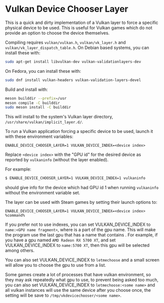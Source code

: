 # Vulkan Device Chooser Layer

This is a quick and dirty implementation of a Vulkan layer to force a specific physical device to be used. This is useful for Vulkan games which do not provide an option to choose the device themselves.

Compiling requires `vulkan/vulkan.h`, `vulkan/vk_layer.h` and `vulkan/vk_layer_dispatch_table.h`.
On Debian based systems, you can install these with:
```bash
sudo apt-get install libvulkan-dev vulkan-validationlayers-dev
```
On Fedora, you can install these with:
```bash
sudo dnf install vulkan-headers vulkan-validation-layers-devel
```

Build and install with:
```bash
meson builddir --prefix=/usr
meson compile -C builddir
sudo meson install -C builddir
```

This will install to the system's Vulkan layer directory, `/usr/share/vulkan/implicit_layer.d/`.

To run a Vulkan application forcing a specific device to be used, launch it with these environment variables:
```
ENABLE_DEVICE_CHOOSER_LAYER=1 VULKAN_DEVICE_INDEX=<device index>
```
Replace `<device index>` with the "GPU id" for the desired device as reported by `vulkaninfo` (without the layer enabled).

For example:
```bash
$ ENABLE_DEVICE_CHOOSER_LAYER=1 VULKAN_DEVICE_INDEX=1 vulkaninfo
```
should give info for the device which had GPU id 1 when running `vulkaninfo` without the environment variable set.

The layer can be used with Steam games by setting their launch options to:
```
ENABLE_DEVICE_CHOOSER_LAYER=1 VULKAN_DEVICE_INDEX=<device index> %command%
```

If you prefer not to use indexes, you can set VULKAN_DEVICE_INDEX to `name:<GPU name fragment>`, where <GPU name fragment> is a part of the gpu name. This will make the program use the last gpu that has a name that contains <GPU name fragment>.
For example, if you have a gpu named `AMD Radeon RX 5700 XT`, and set VULKAN_DEVICE_INDEX to `name:5700 XT`, then this gpu will be selected among others.

You can also set VULKAN_DEVICE_INDEX to `letmechoose` and a small screen will allow you to choose the gpu to use from a list.

Some games create a lot of processes that have vulkan environment, so they may ask repeatedly what gpu to use, to prevent being asked too much, you can also set VULKAN_DEVICE_INDEX to `letmechoose:<some name>` and all vulkan instances will use the same device after you choose once, the setting will be save to `/tmp/vkdevicechooser/<some name>`.